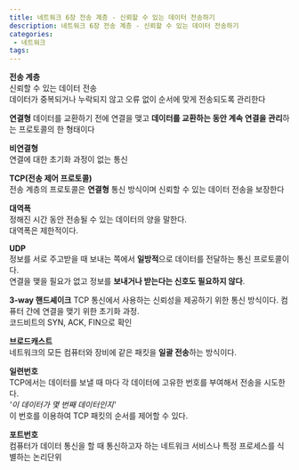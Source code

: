 ```yaml
---
title: 네트워크 6장 전송 계층 - 신뢰할 수 있는 데이터 전송하기
description: 네트워크 6장 전송 계층 - 신뢰할 수 있는 데이터 전송하기
categories:
 - 네트워크
tags:
---  
```

**전송 계층**  
신뢰할 수 있는 데이터 전송  
데이터가 중복되거나 누락되지 않고 오류 없이 순서에 맞게 전송되도록 관리한다  

**연결형**
데이터를 교환하기 전에 연결을 맺고 **데이터를 교환하는 동안 계속 연결을 관리**하는 프로토콜의 한 형태이다  

**비연결형**  
연결에 대한 초기화 과정이 없는 통신  

**TCP(전송 제어 프로토콜)**  
전송 계층의 프로토콜은 **연결형** 통신 방식이며 신뢰할 수 있는 데이터 전송을 보장한다  

**대역폭**  
정해진 시간 동안 전송될 수 있는 데이터의 양을 말한다.  
대역폭은 제한적이다.  


**UDP**  
정보를 서로 주고받을 때 보내는 쪽에서 **일방적**으로 데이터를 전달하는 통신 프로토콜이다.  
연결을 맺을 필요가 없고 정보를 **보내거나 받는다는 신호도 필요하지 않다**.

**3-way 핸드셰이크**
TCP 통신에서 사용하는 신뢰성을 제공하기 위한 통신 방식이다.
컴퓨터 간에 연결을 맺기 위한 초기화 과정.  
코드비트의 SYN, ACK, FIN으로 확인

**브로드캐스트**  
네트워크의 모든 컴퓨터와 장비에 같은 패킷을 **일괄 전송**하는 방식이다.

**일련번호**  
TCP에서는 데이터를 보낼 때 마다 각 데이터에 고유한 번호를 부여해서 전송을 시도한다.  
*'이 데이터가 몇 번째 데이터인지'*  
이 번호를 이용하여 TCP 패킷의 순서를 제어할 수 있다.

**포트번호**  
컴퓨터가 데이터 통신을 할 때 통신하고자 하는 네트워크 서비스나 특정 프로세스를 식별하는 논리단위   
